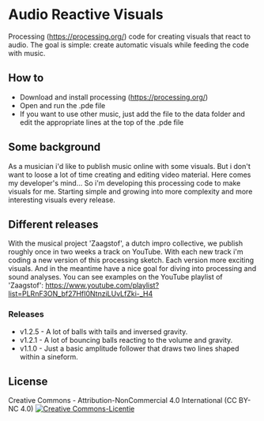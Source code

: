 # Audio Reactive Visuals
Processing (https://processing.org/) code for creating visuals that react to audio.
The goal is simple: create automatic visuals while feeding the code with music.

## How to
- Download and install processing (https://processing.org/)
- Open and run the .pde file
- If you want to use other music, just add the file to the data folder and edit the appropriate lines at the top of the .pde file

## Some background
As a musician i'd like to publish music online with some visuals. But i don't want to loose a lot of time creating and editing video material. Here comes my developer's mind... 
So i'm developing this processing code to make visuals for me. Starting simple and growing into more complexity and more interesting visuals every release.

## Different releases
With the musical project 'Zaagstof', a dutch impro collective, we publish roughly once in two weeks a track on YouTube. With each new track i'm coding a new version of this processing sketch. Each version more exciting visuals. And in the meantime have a nice goal for diving into processing and sound analyses.
You can see examples on the YouTube playlist of 'Zaagstof': https://www.youtube.com/playlist?list=PLRnF3ON_bf27HfI0NtnziLUvLfZki-_H4

### Releases
- v1.2.5 - A lot of balls with tails and inversed gravity.
- v1.2.1 - A lot of bouncing balls reacting to the volume and gravity.
- v1.1.0 - Just a basic amplitude follower that draws two lines shaped within a sineform.

## License
Creative Commons - Attribution-NonCommercial 4.0 International (CC BY-NC 4.0)
<a rel="license" href="http://creativecommons.org/licenses/by-nc/4.0/"><img alt="Creative Commons-Licentie" style="border-width:0" src="https://i.creativecommons.org/l/by-nc/4.0/88x31.png" /></a>
